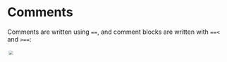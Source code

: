# Comments

Comments are written using `==`, and comment blocks are written with `==<` and `>==`:

<p align="left">
    <img src="images/15comment.png" style="transform: scale(0.6)">
</p>
